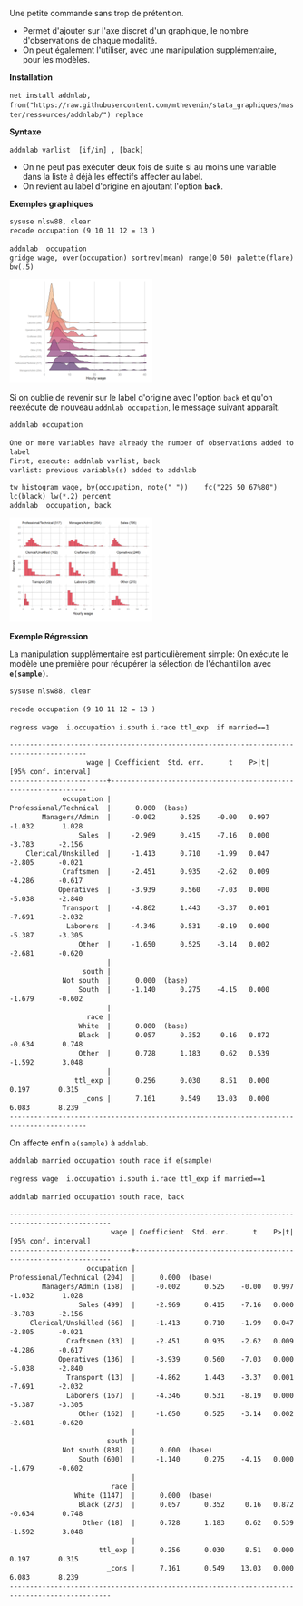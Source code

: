 Une petite commande sans trop de prétention.  

* Permet d'ajouter sur l'axe discret d'un graphique, le nombre d'observations de chaque modalité.
* On peut également l'utiliser, avec une manipulation supplémentaire, pour les modèles.

**Installation**  

`net install addnlab, from("https://raw.githubusercontent.com/mthevenin/stata_graphiques/master/ressources/addnlab/") replace`


**Syntaxe**  

`addnlab varlist  [if/in] , [back]`

* On ne peut pas exécuter deux fois de suite si au moins une variable dans la liste à déjà les effectifs affecter au label. 
* On revient au label d'origine en ajoutant l'option **`back`**.

**Exemples graphiques**  

```{}
sysuse nlsw88, clear
recode occupation (9 10 11 12 = 13 )

addnlab  occupation 
gridge wage, over(occupation) sortrev(mean) range(0 50) palette(flare) bw(.5)
```

<img src="g1.png" width=50%>


Si on oublie de revenir sur le label d'origine avec l'option `back` et qu'on réexécute de nouveau `addnlab occupation`, le message suivant apparaît.

```{
addnlab occupation

One or more variables have already the number of observations added to label
First, execute: addnlab varlist, back
varlist: previous variable(s) added to addnlab
```

```{stata, eval=F}
tw histogram wage, by(occupation, note(" "))    fc("225 50 67%80") lc(black) lw(*.2) percent
addnlab  occupation, back
```

<img src="g2.png" width=50%>


**Exemple Régression**  

La manipulation supplémentaire est particulièrement simple: On exécute le modèle une première pour récupérer la sélection de l'échantillon avec **`e(sample)`**. 

```{}
sysuse nlsw88, clear

recode occupation (9 10 11 12 = 13 )

regress wage  i.occupation i.south i.race ttl_exp  if married==1
```

```{}
-----------------------------------------------------------------------------------------
                   wage | Coefficient  Std. err.      t    P>|t|     [95% conf. interval]
------------------------+----------------------------------------------------------------
             occupation |
Professional/Technical  |      0.000  (base)
        Managers/Admin  |     -0.002      0.525    -0.00   0.997       -1.032       1.028
                 Sales  |     -2.969      0.415    -7.16   0.000       -3.783      -2.156
    Clerical/Unskilled  |     -1.413      0.710    -1.99   0.047       -2.805      -0.021
             Craftsmen  |     -2.451      0.935    -2.62   0.009       -4.286      -0.617
            Operatives  |     -3.939      0.560    -7.03   0.000       -5.038      -2.840
             Transport  |     -4.862      1.443    -3.37   0.001       -7.691      -2.032
              Laborers  |     -4.346      0.531    -8.19   0.000       -5.387      -3.305
                 Other  |     -1.650      0.525    -3.14   0.002       -2.681      -0.620
                        |
                  south |
             Not south  |      0.000  (base)
                 South  |     -1.140      0.275    -4.15   0.000       -1.679      -0.602
                        |
                   race |
                 White  |      0.000  (base)
                 Black  |      0.057      0.352     0.16   0.872       -0.634       0.748
                 Other  |      0.728      1.183     0.62   0.539       -1.592       3.048
                        |
                ttl_exp |      0.256      0.030     8.51   0.000        0.197       0.315
                  _cons |      7.161      0.549    13.03   0.000        6.083       8.239
-----------------------------------------------------------------------------------------
```

On affecte enfin `e(sample)` à `addnlab`.  


```{}
addnlab married occupation south race if e(sample)

regress wage  i.occupation i.south i.race ttl_exp if married==1

addnlab married occupation south race, back
```

```{}
-----------------------------------------------------------------------------------------------
                         wage | Coefficient  Std. err.      t    P>|t|     [95% conf. interval]
------------------------------+----------------------------------------------------------------
                   occupation |
Professional/Technical (204)  |      0.000  (base)
        Managers/Admin (158)  |     -0.002      0.525    -0.00   0.997       -1.032       1.028
                 Sales (499)  |     -2.969      0.415    -7.16   0.000       -3.783      -2.156
     Clerical/Unskilled (66)  |     -1.413      0.710    -1.99   0.047       -2.805      -0.021
              Craftsmen (33)  |     -2.451      0.935    -2.62   0.009       -4.286      -0.617
            Operatives (136)  |     -3.939      0.560    -7.03   0.000       -5.038      -2.840
              Transport (13)  |     -4.862      1.443    -3.37   0.001       -7.691      -2.032
              Laborers (167)  |     -4.346      0.531    -8.19   0.000       -5.387      -3.305
                 Other (162)  |     -1.650      0.525    -3.14   0.002       -2.681      -0.620
                              |
                        south |
             Not south (838)  |      0.000  (base)
                 South (600)  |     -1.140      0.275    -4.15   0.000       -1.679      -0.602
                              |
                         race |
                White (1147)  |      0.000  (base)
                 Black (273)  |      0.057      0.352     0.16   0.872       -0.634       0.748
                  Other (18)  |      0.728      1.183     0.62   0.539       -1.592       3.048
                              |
                      ttl_exp |      0.256      0.030     8.51   0.000        0.197       0.315
                        _cons |      7.161      0.549    13.03   0.000        6.083       8.239
-----------------------------------------------------------------------------------------------
```

